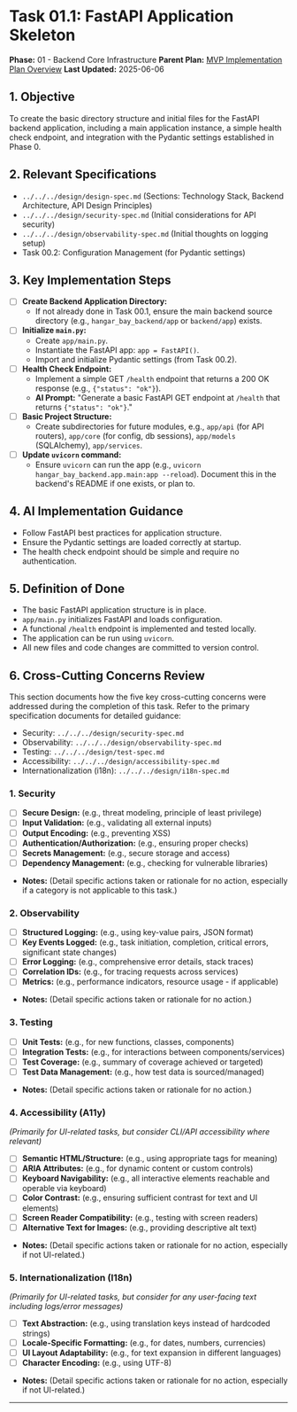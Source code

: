 # Task 01.1: FastAPI Application Skeleton

**Phase:** 01 - Backend Core Infrastructure
**Parent Plan:** [MVP Implementation Plan Overview](../00-mvp-implementation-plan-overview.md)
**Last Updated:** 2025-06-06

## 1. Objective

To create the basic directory structure and initial files for the FastAPI backend application, including a main application instance, a simple health check endpoint, and integration with the Pydantic settings established in Phase 0.

## 2. Relevant Specifications

*   `../../../design/design-spec.md` (Sections: Technology Stack, Backend Architecture, API Design Principles)
*   `../../../design/security-spec.md` (Initial considerations for API security)
*   `../../../design/observability-spec.md` (Initial thoughts on logging setup)
*   Task 00.2: Configuration Management (for Pydantic settings)

## 3. Key Implementation Steps

*   [ ] **Create Backend Application Directory:**
    *   If not already done in Task 00.1, ensure the main backend source directory (e.g., `hangar_bay_backend/app` or `backend/app`) exists.
*   [ ] **Initialize `main.py`:**
    *   Create `app/main.py`.
    *   Instantiate the FastAPI app: `app = FastAPI()`.
    *   Import and initialize Pydantic settings (from Task 00.2).
*   [ ] **Health Check Endpoint:**
    *   Implement a simple GET `/health` endpoint that returns a 200 OK response (e.g., `{"status": "ok"}`).
    *   **AI Prompt:** "Generate a basic FastAPI GET endpoint at `/health` that returns `{"status": "ok"}`."
*   [ ] **Basic Project Structure:**
    *   Create subdirectories for future modules, e.g., `app/api` (for API routers), `app/core` (for config, db sessions), `app/models` (SQLAlchemy), `app/services`.
*   [ ] **Update `uvicorn` command:**
    *   Ensure `uvicorn` can run the app (e.g., `uvicorn hangar_bay_backend.app.main:app --reload`). Document this in the backend's README if one exists, or plan to.

## 4. AI Implementation Guidance

*   Follow FastAPI best practices for application structure.
*   Ensure the Pydantic settings are loaded correctly at startup.
*   The health check endpoint should be simple and require no authentication.

## 5. Definition of Done

*   The basic FastAPI application structure is in place.
*   `app/main.py` initializes FastAPI and loads configuration.
*   A functional `/health` endpoint is implemented and tested locally.
*   The application can be run using `uvicorn`.
*   All new files and code changes are committed to version control.

## 6. Cross-Cutting Concerns Review

This section documents how the five key cross-cutting concerns were addressed during the completion of this task. Refer to the primary specification documents for detailed guidance:
*   Security: `../../../design/security-spec.md`
*   Observability: `../../../design/observability-spec.md`
*   Testing: `../../../design/test-spec.md`
*   Accessibility: `../../../design/accessibility-spec.md`
*   Internationalization (i18n): `../../../design/i18n-spec.md`

### 1. Security
*   [ ] **Secure Design:** (e.g., threat modeling, principle of least privilege)
*   [ ] **Input Validation:** (e.g., validating all external inputs)
*   [ ] **Output Encoding:** (e.g., preventing XSS)
*   [ ] **Authentication/Authorization:** (e.g., ensuring proper checks)
*   [ ] **Secrets Management:** (e.g., secure storage and access)
*   [ ] **Dependency Management:** (e.g., checking for vulnerable libraries)
*   **Notes:** (Detail specific actions taken or rationale for no action, especially if a category is not applicable to this task.)

### 2. Observability
*   [ ] **Structured Logging:** (e.g., using key-value pairs, JSON format)
*   [ ] **Key Events Logged:** (e.g., task initiation, completion, critical errors, significant state changes)
*   [ ] **Error Logging:** (e.g., comprehensive error details, stack traces)
*   [ ] **Correlation IDs:** (e.g., for tracing requests across services)
*   [ ] **Metrics:** (e.g., performance indicators, resource usage - if applicable)
*   **Notes:** (Detail specific actions taken or rationale for no action.)

### 3. Testing
*   [ ] **Unit Tests:** (e.g., for new functions, classes, components)
*   [ ] **Integration Tests:** (e.g., for interactions between components/services)
*   [ ] **Test Coverage:** (e.g., summary of coverage achieved or targeted)
*   [ ] **Test Data Management:** (e.g., how test data is sourced/managed)
*   **Notes:** (Detail specific actions taken or rationale for no action.)

### 4. Accessibility (A11y)
*(Primarily for UI-related tasks, but consider CLI/API accessibility where relevant)*
*   [ ] **Semantic HTML/Structure:** (e.g., using appropriate tags for meaning)
*   [ ] **ARIA Attributes:** (e.g., for dynamic content or custom controls)
*   [ ] **Keyboard Navigability:** (e.g., all interactive elements reachable and operable via keyboard)
*   [ ] **Color Contrast:** (e.g., ensuring sufficient contrast for text and UI elements)
*   [ ] **Screen Reader Compatibility:** (e.g., testing with screen readers)
*   [ ] **Alternative Text for Images:** (e.g., providing descriptive alt text)
*   **Notes:** (Detail specific actions taken or rationale for no action, especially if not UI-related.)

### 5. Internationalization (I18n)
*(Primarily for UI-related tasks, but consider for any user-facing text including logs/error messages)*
*   [ ] **Text Abstraction:** (e.g., using translation keys instead of hardcoded strings)
*   [ ] **Locale-Specific Formatting:** (e.g., for dates, numbers, currencies)
*   [ ] **UI Layout Adaptability:** (e.g., for text expansion in different languages)
*   [ ] **Character Encoding:** (e.g., using UTF-8)
*   **Notes:** (Detail specific actions taken or rationale for no action, especially if not UI-related.)

---
<!-- This section should be placed before any final "Task Completion Checklist" or similar concluding remarks. -->
